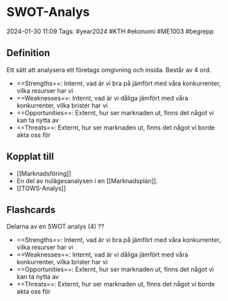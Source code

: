 # SWOT-Analys

2024-01-30 11:09
Tags: #year2024 #KTH #ekonomi #ME1003 #begrepp

## Definition

Ett sätt att analysera ett företags omgivning och insida. Består av 4 ord.

- ==Strengths==: Internt, vad är vi bra på jämfört med våra konkurrenter, vilka resurser har vi
- ==Weaknesses==: Internt, vad är vi dåliga jämfört med våra konkurrenter, vilka brister har vi
- ==Opportunities==: Externt, hur ser marknaden ut, finns det något vi kan ta nytta av
- ==Threats==: Externt, hur ser marknaden ut, finns det något vi borde akta oss för

## Kopplat till

- [[Marknadsföring]]
- En del av nulägesanalysen i en [[Marknadsplan]].
- [[TOWS-Analys]]

## Flashcards

Delarna av en SWOT analys (4)
??
- ==Strengths==: Internt, vad är vi bra på jämfört med våra konkurrenter, vilka resurser har vi
- ==Weaknesses==: Internt, vad är vi dåliga jämfört med våra konkurrenter, vilka brister har vi
- ==Opportunities==: Externt, hur ser marknaden ut, finns det något vi kan ta nytta av
- ==Threats==: Externt, hur ser marknaden ut, finns det något vi borde akta oss för
<!--SR:!2024-02-03,4,270!2024-02-03,4,270-->
